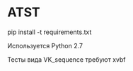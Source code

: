 # ATST
pip install -t requirements.txt

Используется Python 2.7
 
Тесты вида VK_sequence требуют xvbf

